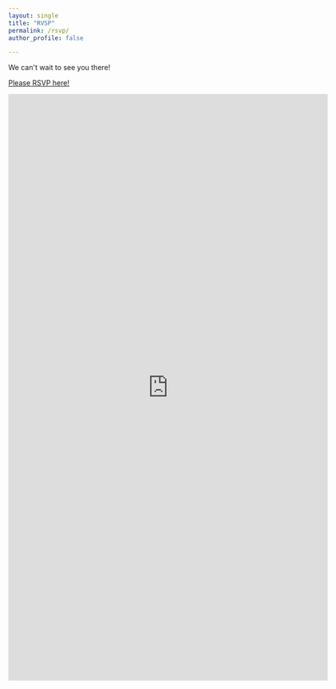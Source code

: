 ```yaml
---
layout: single
title: "RVSP"
permalink: /rsvp/
author_profile: false

---
```


<!--Please RSVP by DD/MM/2025-->

We can't wait to see you there!

<a href="https://forms.gle/qFoyKYxxFKRjbfW29" target="_blank"> Please RSVP here! </a>

<iframe src="https://docs.google.com/forms/d/e/1FAIpQLScFqg6OWe_sdpxtTdVuwpNFtOAndQWdQpGlfUUtwI8X6ntoxQ/viewform?embedded=true" width="640" height="1177" frameborder="0" marginheight="0" marginwidth="0">Loading…</iframe>